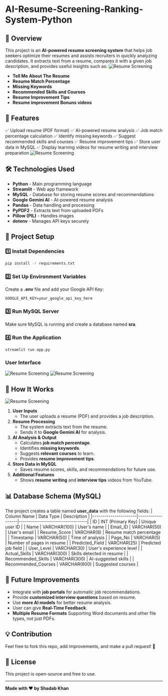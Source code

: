 # AI-Resume-Screening-Ranking-System-Python
## 📌 Overview
This project is an **AI-powered resume screening system** that helps job seekers optimize their resumes and assists recruiters in quickly analyzing candidates. It extracts text from a resume, compares it with a given job description, and provides useful insights such as:
![Resume Screening](Logo/resumescrore.webp)

- **Tell Me About The Resume** 
- **Resume Match Percentage**
- **Missing Keywords**
- **Recommended Skills and Courses**
- **Resume Improvement Tips**
- **Resume improvement Bonuns videos**

## 🚀 Features
✅ Upload resume (PDF format)
✅ AI-powered resume analysis
✅ Job match percentage calculation
✅ Identify missing keywords
✅ Suggest recommended skills and courses
✅ Resume improvement tips
✅ Store user data in MySQL
✅ Display learning videos for resume writing and interview preparation
![Resume Screening](Logo/features.png)
## 🛠️ Technologies Used
- **Python** - Main programming language
- **Streamlit** - Web app framework
- **MySQL** - Database for storing resume scores and recommendations
- **Google Gemini AI** - AI-powered resume analysis
- **Pandas** - Data handling and processing
- **PyPDF2** - Extracts text from uploaded PDFs
- **Pillow (PIL)** - Handles images
- **dotenv** - Manages API keys securely

## 📂 Project Setup
### 1️⃣ Install Dependencies
```bash
pip install -r requirements.txt
```

### 2️⃣ Set Up Environment Variables
Create a **.env** file and add your Google API Key:
```env
GOOGLE_API_KEY=your_google_api_key_here
```

### 3️⃣ Run MySQL Server
Make sure MySQL is running and create a database named **sra**.

### 4️⃣ Run the Application
```bash
streamlit run app.py
```
### User Interface
![Resume Screening](Logo/UI.png)
![Resume Screening](Logo/UI2.png)
## 📌 How It Works
![Resume Screening](Logo/DFD.png)
1. **User Inputs**
   - The user uploads a resume (PDF) and provides a job description.
2. **Resume Processing**
   - The system extracts text from the resume.
   - Sends it to **Google Gemini AI** for analysis.
3. **AI Analysis & Output**
   - Calculates **job match percentage**.
   - Identifies **missing keywords**.
   - Suggests **relevant courses** to learn.
   - Provides **resume improvement tips**.
4. **Store Data in MySQL**
   - Saves resume scores, skills, and recommendations for future use.
5. **Additional Features**
   - Shows **resume writing** and **interview tips** videos from YouTube.

## 📊 Database Schema (MySQL)
The project creates a table named **user_data** with the following fields:
| Column Name           | Data Type         | Description                          |
|----------------------|------------------|----------------------------------|
| ID                  | INT (Primary Key) | Unique user ID                     |
| Name                | VARCHAR(100)      | User's name                        |
| Email_ID            | VARCHAR(50)       | User's email                        |
| Resume_Score        | VARCHAR(8)        | Resume match percentage            |
| Timestamp           | VARCHAR(50)       | Time of analysis                   |
| Page_No             | VARCHAR(5)        | Number of pages in resume          |
| Predicted_Field     | VARCHAR(25)       | Predicted job field                |
| User_Level          | VARCHAR(30)       | User's experience level            |
| Actual_Skills       | VARCHAR(300)      | Skills detected in resume          |
| Recommended_Skills  | VARCHAR(300)      | AI-suggested skills                |
| Recommended_Courses | VARCHAR(600)      | Suggested courses                   |

## 🎯 Future Improvements
- Integrate with **job portals** for automatic job recommendations.
- Provide **customized interview questions** based on resume.
- Use **more AI models** for better resume analysis.
- User can give **Real-Time Feedback**.
- **Multiple Resume Formats**  Supporting Word documents and other file types, not just PDFs.
## 💡 Contribution
Feel free to fork this repo, add improvements, and make a pull request! 🚀

## 📜 License
This project is open-source and free to use.

---

**Made with ❤️ by Shadab Khan**

